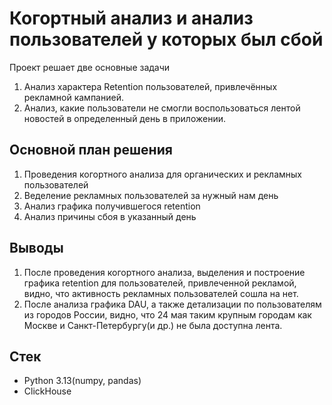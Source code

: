 # Когортный анализ и анализ пользователей у которых был сбой

Проект решает две основные задачи
1. Анализ характера Retention пользователей, привлечённых рекламной кампанией.
2. Анализ, какие пользователи не смогли воспользоваться лентой новостей в определенный день в приложении.

## Основной план решения

1. Проведения когортного анализа для органических и рекламных пользователей
2. Веделение рекламных пользователей за нужный нам день
3. Анализ графика получившегося retention
4. Анализ причины сбоя в указанный день

## Выводы 

1. После проведения когортного анализа, выделения и построение графика retention для пользователей, привлеченной рекламой, видно, что активность рекламных пользователей сошла на нет.
2. После анализа графика DAU, а также детализации по пользователям из городов России, видно, что 24 мая таким крупным городам как Москве и Санкт-Петербургу(и др.) не была доступна лента.

## Стек

- Python 3.13(numpy, pandas)
- ClickHouse